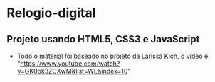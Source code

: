 # Relogio-digital

## Projeto usando HTML5, CSS3 e JavaScript

-   Todo o material foi baseado no projeto da Larissa Kich, o vídeo é "https://www.youtube.com/watch?v=GK0ok3ZCXwM&list=WL&index=10"
